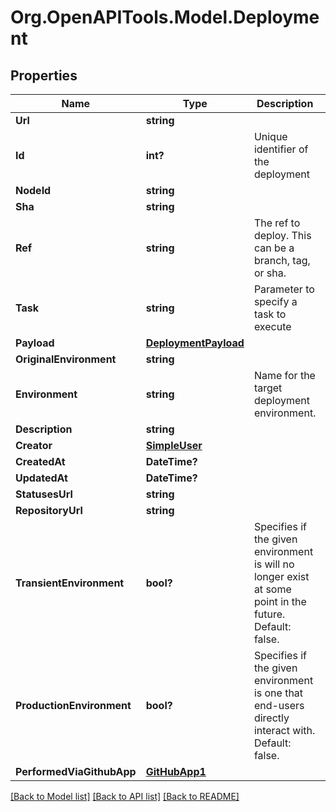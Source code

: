 # Org.OpenAPITools.Model.Deployment

## Properties

Name | Type | Description | Notes
------------ | ------------- | ------------- | -------------
**Url** | **string** |  | 
**Id** | **int?** | Unique identifier of the deployment | 
**NodeId** | **string** |  | 
**Sha** | **string** |  | 
**Ref** | **string** | The ref to deploy. This can be a branch, tag, or sha. | 
**Task** | **string** | Parameter to specify a task to execute | 
**Payload** | [**DeploymentPayload**](DeploymentPayload.md) |  | 
**OriginalEnvironment** | **string** |  | [optional] 
**Environment** | **string** | Name for the target deployment environment. | 
**Description** | **string** |  | 
**Creator** | [**SimpleUser**](SimpleUser.md) |  | 
**CreatedAt** | **DateTime?** |  | 
**UpdatedAt** | **DateTime?** |  | 
**StatusesUrl** | **string** |  | 
**RepositoryUrl** | **string** |  | 
**TransientEnvironment** | **bool?** | Specifies if the given environment is will no longer exist at some point in the future. Default: false. | [optional] 
**ProductionEnvironment** | **bool?** | Specifies if the given environment is one that end-users directly interact with. Default: false. | [optional] 
**PerformedViaGithubApp** | [**GitHubApp1**](GitHubApp1.md) |  | [optional] 

[[Back to Model list]](../README.md#documentation-for-models) [[Back to API list]](../README.md#documentation-for-api-endpoints) [[Back to README]](../README.md)

